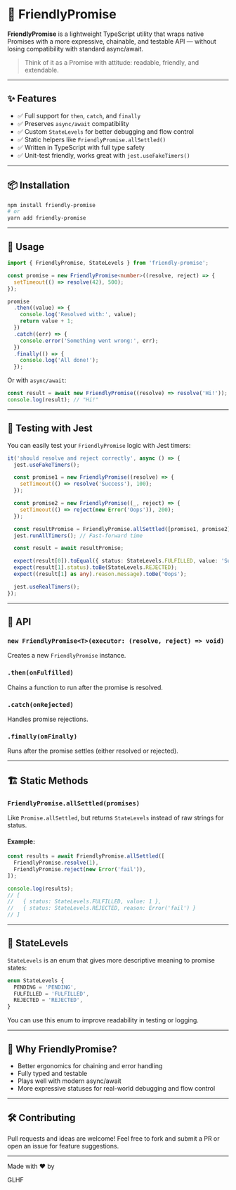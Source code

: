 
# 🤝 FriendlyPromise

**FriendlyPromise** is a lightweight TypeScript utility that wraps native Promises with a more expressive, chainable, and testable API — without losing compatibility with standard async/await.

> Think of it as a Promise with attitude: readable, friendly, and extendable.

---

## ✨ Features

- ✅ Full support for `then`, `catch`, and `finally`
- ✅ Preserves `async/await` compatibility
- ✅ Custom `StateLevels` for better debugging and flow control
- ✅ Static helpers like `FriendlyPromise.allSettled()`
- ✅ Written in TypeScript with full type safety
- ✅ Unit-test friendly, works great with `jest.useFakeTimers()`

---

## 📦 Installation

```bash
npm install friendly-promise
# or
yarn add friendly-promise
```

---

## 🧠 Usage

```ts
import { FriendlyPromise, StateLevels } from 'friendly-promise';

const promise = new FriendlyPromise<number>((resolve, reject) => {
  setTimeout(() => resolve(42), 500);
});

promise
  .then((value) => {
    console.log('Resolved with:', value);
    return value + 1;
  })
  .catch((err) => {
    console.error('Something went wrong:', err);
  })
  .finally(() => {
    console.log('All done!');
  });
```

Or with `async/await`:

```ts
const result = await new FriendlyPromise((resolve) => resolve('Hi!'));
console.log(result); // "Hi!"
```

---

## 🧪 Testing with Jest

You can easily test your `FriendlyPromise` logic with Jest timers:

```ts
it('should resolve and reject correctly', async () => {
  jest.useFakeTimers();

  const promise1 = new FriendlyPromise((resolve) => {
    setTimeout(() => resolve('Success'), 100);
  });

  const promise2 = new FriendlyPromise((_, reject) => {
    setTimeout(() => reject(new Error('Oops')), 200);
  });

  const resultPromise = FriendlyPromise.allSettled([promise1, promise2]);
  jest.runAllTimers(); // Fast-forward time

  const result = await resultPromise;

  expect(result[0]).toEqual({ status: StateLevels.FULFILLED, value: 'Success' });
  expect(result[1].status).toBe(StateLevels.REJECTED);
  expect((result[1] as any).reason.message).toBe('Oops');

  jest.useRealTimers();
});
```

---

## 🔧 API

### `new FriendlyPromise<T>(executor: (resolve, reject) => void)`

Creates a new `FriendlyPromise` instance.

### `.then(onFulfilled)`
Chains a function to run after the promise is resolved.

### `.catch(onRejected)`
Handles promise rejections.

### `.finally(onFinally)`
Runs after the promise settles (either resolved or rejected).

---

## 🏗 Static Methods

### `FriendlyPromise.allSettled(promises)`

Like `Promise.allSettled`, but returns `StateLevels` instead of raw strings for status.

#### Example:

```ts
const results = await FriendlyPromise.allSettled([
  FriendlyPromise.resolve(1),
  FriendlyPromise.reject(new Error('fail')),
]);

console.log(results);
// [
//   { status: StateLevels.FULFILLED, value: 1 },
//   { status: StateLevels.REJECTED, reason: Error('fail') }
// ]
```

---

## 🎯 StateLevels

`StateLevels` is an enum that gives more descriptive meaning to promise states:

```ts
enum StateLevels {
  PENDING = 'PENDING',
  FULFILLED = 'FULFILLED',
  REJECTED = 'REJECTED',
}
```

You can use this enum to improve readability in testing or logging.

---

## 🧩 Why FriendlyPromise?

- Better ergonomics for chaining and error handling
- Fully typed and testable
- Plays well with modern async/await
- More expressive statuses for real-world debugging and flow control

---

## 🛠 Contributing

Pull requests and ideas are welcome! Feel free to fork and submit a PR or open an issue for feature suggestions.

---

Made with ❤️ by 

GLHF